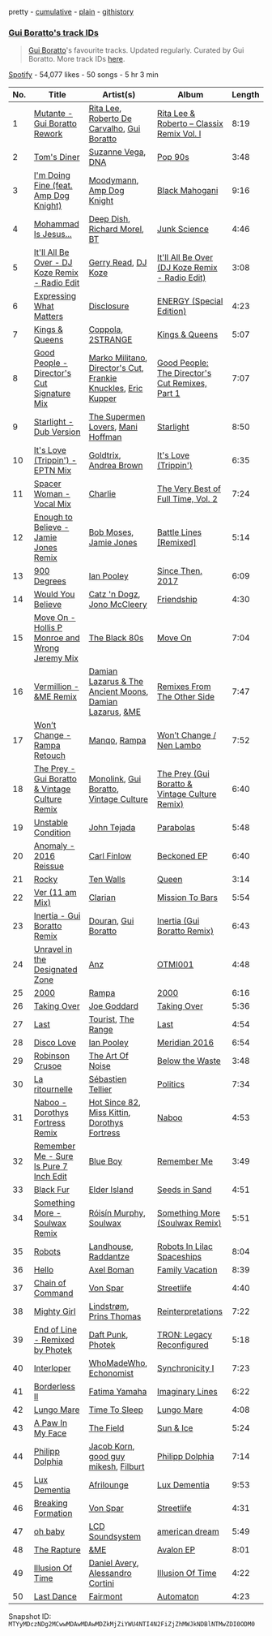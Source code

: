 pretty - [cumulative](/playlists/cumulative/37i9dQZF1DX4fgrmoIzHtd.md) - [plain](/playlists/plain/37i9dQZF1DX4fgrmoIzHtd) - [githistory](https://github.githistory.xyz/mackorone/spotify-playlist-archive/blob/main/playlists/plain/37i9dQZF1DX4fgrmoIzHtd)

### [Gui Boratto's track IDs](https://open.spotify.com/playlist/37i9dQZF1DX4fgrmoIzHtd)

> <a href="spotify:artist:27LGatz1m8aJ7ZaVVWEphc">Gui Boratto</a>'s favourite tracks\. Updated regularly\. Curated by Gui Boratto\. More track IDs <a href="spotify:genre:track\_id">here</a>.

[Spotify](https://open.spotify.com/user/spotify) - 54,077 likes - 50 songs - 5 hr 3 min

| No. | Title | Artist(s) | Album | Length |
|---|---|---|---|---|
| 1 | [Mutante \- Gui Boratto Rework](https://open.spotify.com/track/6pfGxlp0yBwaydQft6qvCr) | [Rita Lee](https://open.spotify.com/artist/7dnT2FUXhjirperXaH22IJ), [Roberto De Carvalho](https://open.spotify.com/artist/4w4ll81d0dR8gz989jjko1), [Gui Boratto](https://open.spotify.com/artist/27LGatz1m8aJ7ZaVVWEphc) | [Rita Lee & Roberto – Classix Remix Vol\. l](https://open.spotify.com/album/1dmsWqBXFAODlZHUyDCFZm) | 8:19 |
| 2 | [Tom's Diner](https://open.spotify.com/track/6bsNvJgf6TCrBenHz1Odzs) | [Suzanne Vega](https://open.spotify.com/artist/3X0tJzVYoWlfjLYI0Ridsw), [DNA](https://open.spotify.com/artist/2rGm8R7YDTbqDCVlNssQyL) | [Pop 90s](https://open.spotify.com/album/2zd6YQN1Y6m8XMpTWsd24S) | 3:48 |
| 3 | [I'm Doing Fine \(feat\. Amp Dog Knight\)](https://open.spotify.com/track/5vOSahSFyo87bRpf3yoBNg) | [Moodymann](https://open.spotify.com/artist/6pohviZSNRueSX7uNu63ZX), [Amp Dog Knight](https://open.spotify.com/artist/503YnJpJW6VVlo328rItz6) | [Black Mahogani](https://open.spotify.com/album/224OuhZ1LThmaYGhD8ikq6) | 9:16 |
| 4 | [Mohammad Is Jesus...](https://open.spotify.com/track/2Bi1tzT54EqOloEaOKGns5) | [Deep Dish](https://open.spotify.com/artist/720JYpdCgHuTmDeryW0wEA), [Richard Morel](https://open.spotify.com/artist/1SLUSG19BtbUxxaxLaf2CP), [BT](https://open.spotify.com/artist/64MoFdq8ORI3V98AR5SPWL) | [Junk Science](https://open.spotify.com/album/3PVDjaftFMiLrtxb3pMvaR) | 4:46 |
| 5 | [It'll All Be Over \- DJ Koze Remix \- Radio Edit](https://open.spotify.com/track/48dojgnBKfp3drKOFdwycc) | [Gerry Read](https://open.spotify.com/artist/5FIfw6s4iYUFu6tA3iIIOQ), [DJ Koze](https://open.spotify.com/artist/1kR99O4MgSTasyeJh8UFCg) | [It'll All Be Over \(DJ Koze Remix \- Radio Edit\)](https://open.spotify.com/album/0T4xFSNi3vOmlC4GUXPfIE) | 3:08 |
| 6 | [Expressing What Matters](https://open.spotify.com/track/3fdnxhT4BD5uM0uPbvCHSf) | [Disclosure](https://open.spotify.com/artist/6nS5roXSAGhTGr34W6n7Et) | [ENERGY \(Special Edition\)](https://open.spotify.com/album/5DAGlKFzRIEUrARoKzguZO) | 4:23 |
| 7 | [Kings & Queens](https://open.spotify.com/track/4FltqWgq9lNJhYHnOMjJ7s) | [Coppola](https://open.spotify.com/artist/3ZWMer3TwUiMxSFYqgfurT), [2STRANGE](https://open.spotify.com/artist/7mnsTGmApJRfHFs1ymmBIi) | [Kings & Queens](https://open.spotify.com/album/57N4CzLOa2UnTf8WG3I6u0) | 5:07 |
| 8 | [Good People \- Director's Cut Signature Mix](https://open.spotify.com/track/2jmdbJC17b8GuK9t04QPRD) | [Marko Militano](https://open.spotify.com/artist/4G71Sd2gnFJrcNqT9nhczK), [Director's Cut](https://open.spotify.com/artist/0sgCVo8Q7D7zCPZL3TytL0), [Frankie Knuckles](https://open.spotify.com/artist/63yl9nDNrHpiAYGlNJxxjc), [Eric Kupper](https://open.spotify.com/artist/2ATkDceAaeLUkxPnJPHGkz) | [Good People: The Director's Cut Remixes, Part 1](https://open.spotify.com/album/6hU5dChzhnj0XBec5U3iOs) | 7:07 |
| 9 | [Starlight \- Dub Version](https://open.spotify.com/track/2x9r2c229qzO4sMI68cR2d) | [The Supermen Lovers](https://open.spotify.com/artist/08dJ0NJ9jMf8qdLmdhQ2yA), [Mani Hoffman](https://open.spotify.com/artist/4h5uH2PyDzfpfZresu96cw) | [Starlight](https://open.spotify.com/album/3UO75WLhEfcx45md7M3bBX) | 8:50 |
| 10 | [It's Love \(Trippin'\) \- EPTN Mix](https://open.spotify.com/track/00NwCKUjcDmmQQox5JAnBD) | [Goldtrix](https://open.spotify.com/artist/4Pif8am2UHNsBFcUA9zthX), [Andrea Brown](https://open.spotify.com/artist/1pFPaJCULP8CZE6y0tbzyn) | [It's Love \(Trippin'\)](https://open.spotify.com/album/4ZL67EHZO6iXprpzl6N5Wc) | 6:35 |
| 11 | [Spacer Woman \- Vocal Mix](https://open.spotify.com/track/6bhFPL4VvCSyh0Dow2P8A3) | [Charlie](https://open.spotify.com/artist/2BVAd0vqvZ21gFCB48WHcz) | [The Very Best of Full Time, Vol\. 2](https://open.spotify.com/album/2YKf9aAhyLdPu7AJKjiEWU) | 7:24 |
| 12 | [Enough to Believe \- Jamie Jones Remix](https://open.spotify.com/track/4LtVrrqpn48l4Iq7KIshmi) | [Bob Moses](https://open.spotify.com/artist/6LHsnRBUYhFyt01PdKXAF5), [Jamie Jones](https://open.spotify.com/artist/4admDxmnri5Zco0xYrJ0ji) | [Battle Lines \[Remixed\]](https://open.spotify.com/album/1rVRWqock6arU9LRN0jHgK) | 5:14 |
| 13 | [900 Degrees](https://open.spotify.com/track/3nBF7oaQBAY6M2eVuUCnYn) | [Ian Pooley](https://open.spotify.com/artist/1m4GViPjIy4T8Pd0Iz6hRS) | [Since Then\. 2017](https://open.spotify.com/album/74FdEWxQOWLu9lBEuMmdmM) | 6:09 |
| 14 | [Would You Believe](https://open.spotify.com/track/0HvtGDMR4hVmNK3HBUIUOS) | [Catz 'n Dogz](https://open.spotify.com/artist/5tYqFEuFELxnJZgGmmsfSh), [Jono McCleery](https://open.spotify.com/artist/23usQJ95w7f95tnN4MJEgy) | [Friendship](https://open.spotify.com/album/6xmqbQZeI90wR4inGj3snR) | 4:30 |
| 15 | [Move On \- Hollis P Monroe and Wrong Jeremy Mix](https://open.spotify.com/track/6JfkjVHAiiHLstuGmlTlpw) | [The Black 80s](https://open.spotify.com/artist/5cYxob4Dt5P2jCTKvZULxW) | [Move On](https://open.spotify.com/album/3rCke6u6yIFmGduY5qIfXE) | 7:04 |
| 16 | [Vermillion \- &ME Remix](https://open.spotify.com/track/14sXAzJk59scwHtuQjOIlM) | [Damian Lazarus & The Ancient Moons](https://open.spotify.com/artist/6eWDcQUkr1JSLQLn5j6dsc), [Damian Lazarus](https://open.spotify.com/artist/3EIJ8wiUHbgkRCt5cpRrQv), [&ME](https://open.spotify.com/artist/5mIowAJMp7RKNheelruV5z) | [Remixes From The Other Side](https://open.spotify.com/album/4JlKhvgS86NmWsQlQ5BGq0) | 7:47 |
| 17 | [Won’t Change \- Rampa Retouch](https://open.spotify.com/track/7zj7FsIhzCcJRAJGvGHS7p) | [Manqo](https://open.spotify.com/artist/5RkXCaTig73NAHGMmDgyoQ), [Rampa](https://open.spotify.com/artist/08jywfUS0hp8XYlYs0cvz8) | [Won’t Change / Nen Lambo](https://open.spotify.com/album/5o83vLoMPvQZXYqfzNM68I) | 7:52 |
| 18 | [The Prey \- Gui Boratto & Vintage Culture Remix](https://open.spotify.com/track/7vXoveyI4GRF6VBRPayZpo) | [Monolink](https://open.spotify.com/artist/2I4hRNCYkPKJQlkoEZKjYx), [Gui Boratto](https://open.spotify.com/artist/27LGatz1m8aJ7ZaVVWEphc), [Vintage Culture](https://open.spotify.com/artist/28uJnu5EsrGml2tBd7y8ts) | [The Prey \(Gui Boratto & Vintage Culture Remix\)](https://open.spotify.com/album/10dJSNEtG0jPua0J2g1QPI) | 6:40 |
| 19 | [Unstable Condition](https://open.spotify.com/track/39xkKxJDrBkvzMIof2ezKX) | [John Tejada](https://open.spotify.com/artist/2JWmMcE8Z0vapxOIiT7PLq) | [Parabolas](https://open.spotify.com/album/1ysY4ZKWker8yinW7hg5Jx) | 5:48 |
| 20 | [Anomaly \- 2016 Reissue](https://open.spotify.com/track/348kJABLDnxa9pFGobIyZh) | [Carl Finlow](https://open.spotify.com/artist/6g7KhV5p6W6oK0gZJkZXZW) | [Beckoned EP](https://open.spotify.com/album/3qlIuw9mIxThgnXboKKCih) | 6:40 |
| 21 | [Rocky](https://open.spotify.com/track/79BpfjCZi5r16P0vZNyKwz) | [Ten Walls](https://open.spotify.com/artist/4veIvBHKoUacjuoMOm3vsg) | [Queen](https://open.spotify.com/album/77QWwGpVhglrUy859OCm0O) | 3:14 |
| 22 | [Ver \(11 am Mix\)](https://open.spotify.com/track/2oC6A97Ob4IsvFpAXonDxW) | [Clarian](https://open.spotify.com/artist/2polW59xyLfTDB4E5Ig7Xa) | [Mission To Bars](https://open.spotify.com/album/6JYlxfKYqun1GvGz0e5JoC) | 5:54 |
| 23 | [Inertia \- Gui Boratto Remix](https://open.spotify.com/track/22Srp74oCRd07Rnb3VWsHn) | [Douran](https://open.spotify.com/artist/3Rvdn0CASBunaYXQHEKIoQ), [Gui Boratto](https://open.spotify.com/artist/27LGatz1m8aJ7ZaVVWEphc) | [Inertia \(Gui Boratto Remix\)](https://open.spotify.com/album/3bVZseWh8vMnTFt3sEA83a) | 6:43 |
| 24 | [Unravel in the Designated Zone](https://open.spotify.com/track/10IxtRq6xz3ABo8E9aDROE) | [Anz](https://open.spotify.com/artist/1Ysz8yMgr4g1Ol3l1m3yOt) | [OTMI001](https://open.spotify.com/album/12w3hePulByvTE7fOF0r6W) | 4:48 |
| 25 | [2000](https://open.spotify.com/track/1aXWYqpdI601RhN7dhLSuR) | [Rampa](https://open.spotify.com/artist/08jywfUS0hp8XYlYs0cvz8) | [2000](https://open.spotify.com/album/2ziNJ44NFQHr7MH5WUBRs2) | 6:16 |
| 26 | [Taking Over](https://open.spotify.com/track/1nvBoPz0o0Y5WYT5aaoSKZ) | [Joe Goddard](https://open.spotify.com/artist/380fnmlGnkyueBMqGWx2k5) | [Taking Over](https://open.spotify.com/album/5jEBgUyhPLu3QUoZvbRdCa) | 5:36 |
| 27 | [Last](https://open.spotify.com/track/0n1KK4wHT71v40NBhOCbfz) | [Tourist](https://open.spotify.com/artist/2ABBMkcUeM9hdpimo86mo6), [The Range](https://open.spotify.com/artist/5xsSdtWHooM9IL5WnDWTdD) | [Last](https://open.spotify.com/album/7fW6TfL1hggdSSrCA9h13E) | 4:54 |
| 28 | [Disco Love](https://open.spotify.com/track/4gb7wFrlBXabMyX8fAkAcW) | [Ian Pooley](https://open.spotify.com/artist/1m4GViPjIy4T8Pd0Iz6hRS) | [Meridian 2016](https://open.spotify.com/album/7IevppU9STA3qUXHvkbKK9) | 6:54 |
| 29 | [Robinson Crusoe](https://open.spotify.com/track/0JgU7cgt7M4SQUBchENA9C) | [The Art Of Noise](https://open.spotify.com/artist/77zrvBORXcnTyysjjKRfBU) | [Below the Waste](https://open.spotify.com/album/2gtUqMGKwcQIWjxDo2S0qw) | 3:48 |
| 30 | [La ritournelle](https://open.spotify.com/track/0qG1teoBvooRo7Z5Z8edCk) | [Sébastien Tellier](https://open.spotify.com/artist/23ymPLjbtAMzTJS2qRtQ8Z) | [Politics](https://open.spotify.com/album/05MRLgXFBdHFMww01vbvWY) | 7:34 |
| 31 | [Naboo \- Dorothys Fortress Remix](https://open.spotify.com/track/3bmWxCjl9dTRLyW9mRwLvB) | [Hot Since 82](https://open.spotify.com/artist/1tRBmMtER4fGrzrt8O9VpS), [Miss Kittin](https://open.spotify.com/artist/3QhNv79NoIvarU6N57GBzL), [Dorothys Fortress](https://open.spotify.com/artist/6VLxD1WKg1ykIzBC9nuDAN) | [Naboo](https://open.spotify.com/album/5eCYzeSNQwpMNo8F1jlWhd) | 4:53 |
| 32 | [Remember Me \- Sure Is Pure 7 Inch Edit](https://open.spotify.com/track/3dipSm7lWInMbL3hRuMNBg) | [Blue Boy](https://open.spotify.com/artist/5wAkbDfgFUeXzWO4rdPQiG) | [Remember Me](https://open.spotify.com/album/12VFylHDX01Xw4joC9wH6Z) | 3:49 |
| 33 | [Black Fur](https://open.spotify.com/track/51loDBKDk2hhKZCC9DoSTP) | [Elder Island](https://open.spotify.com/artist/3EnbnmqrrvApHJs6FMvYik) | [Seeds in Sand](https://open.spotify.com/album/4IZtfkdzACIDkdBXq6N5vH) | 4:51 |
| 34 | [Something More \- Soulwax Remix](https://open.spotify.com/track/4PWEykGSiHKHPolL4TVNjw) | [Róisín Murphy](https://open.spotify.com/artist/3qwabfaWewpfli7hMNM3O8), [Soulwax](https://open.spotify.com/artist/43mWhBXSflupNLuNjM5vff) | [Something More \(Soulwax Remix\)](https://open.spotify.com/album/71f1YS367eaqIsPQi58Ylt) | 5:51 |
| 35 | [Robots](https://open.spotify.com/track/4JLHvLj1cHJpopm40v32lY) | [Landhouse](https://open.spotify.com/artist/0b05DhI4gD2fNDlqbFBOyt), [Raddantze](https://open.spotify.com/artist/1GHfdjpfUhB42zcMKm2EOL) | [Robots In Lilac Spaceships](https://open.spotify.com/album/1pRQnDjYshduiknpZpWrPc) | 8:04 |
| 36 | [Hello](https://open.spotify.com/track/73z0nxgDAKFdbjtOOPzRf8) | [Axel Boman](https://open.spotify.com/artist/59qo8jHDlC1i30HVjQQW3O) | [Family Vacation](https://open.spotify.com/album/1im9R8CDiJAosjTn35shqA) | 8:39 |
| 37 | [Chain of Command](https://open.spotify.com/track/5jhZFtAJf24UhxmBLd3T2z) | [Von Spar](https://open.spotify.com/artist/6rRQbKeGYpX8armrlaxWcn) | [Streetlife](https://open.spotify.com/album/0KrXmJifqUrtTnRRfoZGEg) | 4:40 |
| 38 | [Mighty Girl](https://open.spotify.com/track/59lfOvSJkOme1bUrzOn3PO) | [Lindstrøm](https://open.spotify.com/artist/2vTtjIqZ7hW0W15t1ApKTB), [Prins Thomas](https://open.spotify.com/artist/4rsEVNO1tGTY0beCnsnHi6) | [Reinterpretations](https://open.spotify.com/album/4NZt8kIivC0Khq2MRoTY4I) | 7:22 |
| 39 | [End of Line \- Remixed by Photek](https://open.spotify.com/track/2UBYw2qf9PkvoKQ610ocft) | [Daft Punk](https://open.spotify.com/artist/4tZwfgrHOc3mvqYlEYSvVi), [Photek](https://open.spotify.com/artist/3hXDMlrPegHRO0zUvBsRSI) | [TRON: Legacy Reconfigured](https://open.spotify.com/album/382ObEPsp2rxGrnsizN5TX) | 5:18 |
| 40 | [Interloper](https://open.spotify.com/track/1UgMLFmeVyphjePcN1TNpq) | [WhoMadeWho](https://open.spotify.com/artist/50Lr1puweM1hFsF1LpIZLM), [Echonomist](https://open.spotify.com/artist/3ujc8l2JVYwGgAPU7KRRl3) | [Synchronicity I](https://open.spotify.com/album/3Ygk7ALQhqkyWmIK4wwSIY) | 7:23 |
| 41 | [Borderless II](https://open.spotify.com/track/6r5FHlXksRbAVXXaMvfTiu) | [Fatima Yamaha](https://open.spotify.com/artist/7eZRt08LoDy0nfIS6OwyMP) | [Imaginary Lines](https://open.spotify.com/album/52TCSSFCj4Zr8KCiijwplp) | 6:22 |
| 42 | [Lungo Mare](https://open.spotify.com/track/49eOvWATMHtPnJ018sNhum) | [Time To Sleep](https://open.spotify.com/artist/7EFMIaeoeTaEPZo7D8IXw0) | [Lungo Mare](https://open.spotify.com/album/264d41a6QmPYfMBZpdm1KK) | 4:08 |
| 43 | [A Paw In My Face](https://open.spotify.com/track/1qnyF50w44srJ81PajqOUC) | [The Field](https://open.spotify.com/artist/23MIhFHpoOuhtEHZDrrnCS) | [Sun & Ice](https://open.spotify.com/album/1pe3G2bpHfA9hkVNvE86bZ) | 5:24 |
| 44 | [Philipp Dolphia](https://open.spotify.com/track/4Ie6qz0XnJm8OSIGTxUKXy) | [Jacob Korn](https://open.spotify.com/artist/3P86wrM6fNUokU6JLbjOYx), [good guy mikesh](https://open.spotify.com/artist/5F1botl1yQKgaFE4AFz4ZH), [Filburt](https://open.spotify.com/artist/1vGLThg91o4DzDa04sENLa) | [Philipp Dolphia](https://open.spotify.com/album/3ubpIPB6R643gOTaVp0ogL) | 7:14 |
| 45 | [Lux Dementia](https://open.spotify.com/track/3QDWNSDUDZw3zyG35madtc) | [Afrilounge](https://open.spotify.com/artist/4N54QtQOrL2Vy57DKud9Ec) | [Lux Dementia](https://open.spotify.com/album/0x6DZ4tGN51BeGnwSeZi04) | 9:53 |
| 46 | [Breaking Formation](https://open.spotify.com/track/5zASNpTjmgxkKAHLRoyKTz) | [Von Spar](https://open.spotify.com/artist/6rRQbKeGYpX8armrlaxWcn) | [Streetlife](https://open.spotify.com/album/0KrXmJifqUrtTnRRfoZGEg) | 4:31 |
| 47 | [oh baby](https://open.spotify.com/track/53PkA8aXiwH4ppa0V0iO7o) | [LCD Soundsystem](https://open.spotify.com/artist/066X20Nz7iquqkkCW6Jxy6) | [american dream](https://open.spotify.com/album/4AF1M7bGCFL3LHCtXUUXw5) | 5:49 |
| 48 | [The Rapture](https://open.spotify.com/track/5ySBb2ctQ3wlSHVgphxdYh) | [&ME](https://open.spotify.com/artist/5mIowAJMp7RKNheelruV5z) | [Avalon EP](https://open.spotify.com/album/7iZ6nGgVLPsmMMTJq3A1dI) | 8:01 |
| 49 | [Illusion Of Time](https://open.spotify.com/track/02svSerh4F5X5Fn3rdnd93) | [Daniel Avery](https://open.spotify.com/artist/1EULJuDFWpZ9xg4YwtUGGt), [Alessandro Cortini](https://open.spotify.com/artist/6cGVZq9WhCCRkTnn4cJYOg) | [Illusion Of Time](https://open.spotify.com/album/60zljcyghRa4eCzf8nxeJU) | 4:22 |
| 50 | [Last Dance](https://open.spotify.com/track/6w8tUj6gm9kHKYrYoNR47r) | [Fairmont](https://open.spotify.com/artist/2Ch5FKvelQEglFpISkr7Po) | [Automaton](https://open.spotify.com/album/46cBeOOFRsQQmeIOHmH0Vz) | 4:23 |

Snapshot ID: `MTYyMDczNDg2MCwwMDAwMDAwMDZkMjZiYWU4NTI4N2FiZjZhMWJkNDBlNTMwZDI0ODM0`
